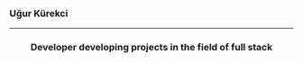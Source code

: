<h3 align="left">Uğur Kürekci</h3>
<hr/>
<h3 align="center">Developer developing projects in the field of full stack</h3>


